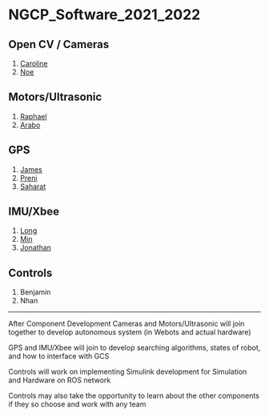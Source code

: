 # NGCP_Software_2021_2022

## Open CV / Cameras
1. [Caroline](https://github.com/qdttdev)
2. [Noe](https://github.com/norivera)

## Motors/Ultrasonic
1. [Raphael](https://github.com/Raphael-CN)
2. [Arabo](https://github.com/ForGodByGod)

## GPS
1. [James](https://github.com/jameshuynh1997)
2. [Preni](https://github.com/PreniAmi)
3. [Saharat](https://github.com/Saharat12)

## IMU/Xbee
1. [Long](https://github.com/KingFuGitHub)
2. [Min](https://github.com/minjung1004)
3. [Jonathan](https://github.com/GojiraSan1998)

## Controls
1. Benjamin
2. Nhan

------------------------------

After Component Development
Cameras and Motors/Ultrasonic will join together to develop autonomous system (in Webots and actual hardware)

GPS and IMU/Xbee will join to develop searching algorithms, states of robot, and how to interface with GCS

Controls will work on implementing Simulink development for Simulation and Hardware on ROS network

Controls may also take the opportunity to learn about the other components if they so choose and work with any team

